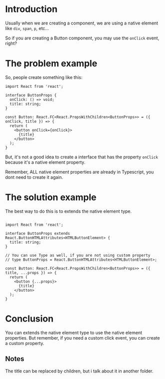 # Introduction

Usually when we are creating a component, we are using a native element like `div`, `span`, `p`, etc...

So if you are creating a Button component, you may use the `onClick` event, right?


# The problem example

So, people create something like this:

```tsx
import React from 'react';

interface ButtonProps {
  onClick: () => void;
  title: string;
}

const Button: React.FC<React.PropsWithChildren<ButtonProps>> = ({ onClick, title }) => {
  return (
    <button onClick={onClick}>
      {title}
    </button>
  );
}
```

But, it's not a good idea to create a interface that has the property `onClick` because it's a native element property.

Remember, ALL native element properties are already in Typescript, you dont need to create it again.

# The solution example

The best way to do this is to extends the native element type.

```tsx

import React from 'react';

interface ButtonProps extends React.ButtonHTMLAttributes<HTMLButtonElement> {
  title: string;
}

// You can use Type as well, if you are not using custom property
// type ButtonProps = React.ButtonHTMLAttributes<HTMLButtonElement>;

const Button: React.FC<React.PropsWithChildren<ButtonProps>> = ({ title, ...props }) => {
  return (
    <button {...props}>
      {title}
    </button>
  );
}
```

# Conclusion

You can extends the native element type to use the native element properties.
But remember, if you need a custom click event, you can create a custom property.

## Notes

The title can be replaced by children, but i talk about it in another folder.